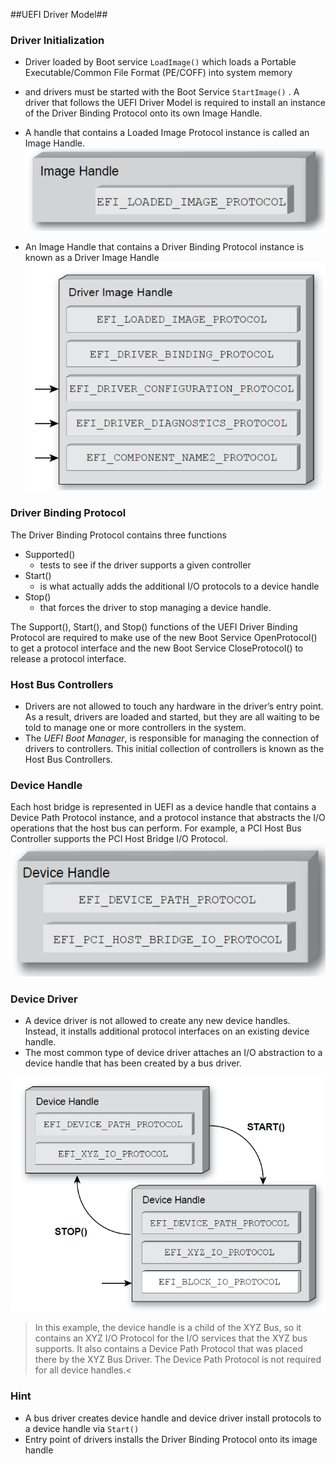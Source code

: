##UEFI Driver Model##

### Driver Initialization ###

- Driver loaded by Boot service `LoadImage()` which loads a 
Portable Executable/Common File Format (PE/COFF) into system memory 
- and drivers must be started with the Boot Service `StartImage()` . A driver that follows the UEFI Driver Model is required to install
an instance of the Driver Binding Protocol onto its own Image Handle.
- A handle that contains a Loaded
Image Protocol instance is called an Image Handle.
![](Image_Handle.png)

- An Image Handle that
contains a Driver Binding Protocol instance is known as a Driver Image Handle
![](Driver_Image_Handle.png)

### Driver Binding Protocol ###
The Driver Binding Protocol contains three functions

- Supported() 
	- tests to see if the driver supports a given controller
- Start()
	- is what actually adds the additional I/O protocols to a device handle
- Stop()
	- that forces the driver to stop managing a device handle.
	
The Support(), Start(), and Stop() functions of the UEFI
Driver Binding Protocol are required to make use of the new Boot Service
OpenProtocol() to get a protocol interface and the new Boot Service
CloseProtocol() to release a protocol interface.
### Host Bus Controllers ###

- Drivers are not allowed to touch any hardware in the     driver’s entry point. As a result, drivers are loaded and started, but they are all waiting to be told to
manage one or more controllers in the system.
- The _UEFI Boot Manager_, is responsible for managing the connection of drivers to controllers. This
initial collection of controllers is known as the Host Bus Controllers. 

### Device Handle ###

Each host bridge is represented in UEFI as a device handle that contains
a Device Path Protocol instance, and a protocol instance that abstracts the
I/O operations that the host bus can perform. For example, a PCI Host Bus
Controller supports the PCI Host Bridge I/O Protocol.
![](Device_Handle.png)


### Device Driver ###
- A device driver is not allowed to create any new device handles. Instead, it
installs additional protocol interfaces on an existing device handle.
- The most common type of device driver attaches an I/O abstraction to a device handle
that has been created by a bus driver.

![](Connecting_Device_Handle.png)

>In
this example, the device handle is a child of the XYZ Bus, so it contains an XYZ
I/O Protocol for the I/O services that the XYZ bus supports. It also contains a
Device Path Protocol that was placed there by the XYZ Bus Driver. The Device
Path Protocol is not required for all device handles.<

### Hint ###
- A bus driver creates device handle and device driver install protocols to a device handle via `Start()`
- Entry point of drivers installs the Driver Binding Protocol onto its image handle



